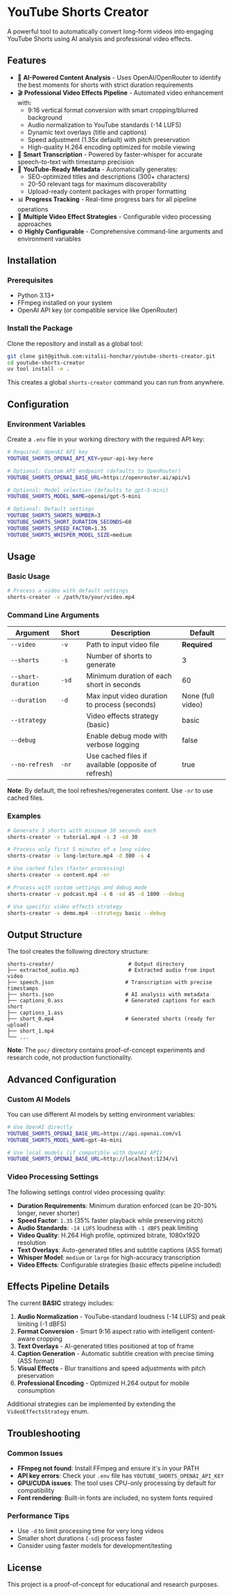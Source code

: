 # YouTube Shorts Creator

A powerful tool to automatically convert long-form videos into engaging YouTube Shorts using AI analysis and professional video effects.

## Features

- 🎯 **AI-Powered Content Analysis** - Uses OpenAI/OpenRouter to identify the best moments for shorts with strict duration requirements
- 🎬 **Professional Video Effects Pipeline** - Automated video enhancement with:
  - 9:16 vertical format conversion with smart cropping/blurred background
  - Audio normalization to YouTube standards (-14 LUFS)
  - Dynamic text overlays (title and captions)
  - Speed adjustment (1.35x default) with pitch preservation
  - High-quality H.264 encoding optimized for mobile viewing
- 📝 **Smart Transcription** - Powered by faster-whisper for accurate speech-to-text with timestamp precision
- 🚀 **YouTube-Ready Metadata** - Automatically generates:
  - SEO-optimized titles and descriptions (300+ characters)
  - 20-50 relevant tags for maximum discoverability
  - Upload-ready content packages with proper formatting
- 📊 **Progress Tracking** - Real-time progress bars for all pipeline operations
- 🎨 **Multiple Video Effect Strategies** - Configurable video processing approaches
- ⚙️ **Highly Configurable** - Comprehensive command-line arguments and environment variables

## Installation

### Prerequisites

- Python 3.13+
- FFmpeg installed on your system
- OpenAI API key (or compatible service like OpenRouter)

### Install the Package

Clone the repository and install as a global tool:

```bash
git clone git@github.com:vitalii-honchar/youtube-shorts-creator.git
cd youtube-shorts-creator
uv tool install -e .
```

This creates a global `shorts-creator` command you can run from anywhere.

## Configuration

### Environment Variables

Create a `.env` file in your working directory with the required API key:

```bash
# Required: OpenAI API key
YOUTUBE_SHORTS_OPENAI_API_KEY=your-api-key-here

# Optional: Custom API endpoint (defaults to OpenRouter)
YOUTUBE_SHORTS_OPENAI_BASE_URL=https://openrouter.ai/api/v1

# Optional: Model selection (defaults to gpt-5-mini)
YOUTUBE_SHORTS_MODEL_NAME=openai/gpt-5-mini

# Optional: Default settings
YOUTUBE_SHORTS_SHORTS_NUMBER=3
YOUTUBE_SHORTS_SHORT_DURATION_SECONDS=60
YOUTUBE_SHORTS_SPEED_FACTOR=1.35
YOUTUBE_SHORTS_WHISPER_MODEL_SIZE=medium
```

## Usage

### Basic Usage

```bash
# Process a video with default settings
shorts-creator -v /path/to/your/video.mp4
```

### Command Line Arguments

| Argument | Short | Description | Default |
|----------|-------|-------------|---------|
| `--video` | `-v` | Path to input video file | **Required** |
| `--shorts` | `-s` | Number of shorts to generate | 3 |
| `--short-duration` | `-sd` | Minimum duration of each short in seconds | 60 |
| `--duration` | `-d` | Max input video duration to process (seconds) | None (full video) |
| `--strategy` | | Video effects strategy (basic) | basic |
| `--debug` | | Enable debug mode with verbose logging | false |
| `--no-refresh` | `-nr` | Use cached files if available (opposite of refresh) | true |

**Note**: By default, the tool refreshes/regenerates content. Use `-nr` to use cached files.

### Examples

```bash
# Generate 3 shorts with minimum 30 seconds each
shorts-creator -v tutorial.mp4 -s 3 -sd 30

# Process only first 5 minutes of a long video
shorts-creator -v long-lecture.mp4 -d 300 -s 4

# Use cached files (faster processing)
shorts-creator -v content.mp4 -nr

# Process with custom settings and debug mode
shorts-creator -v podcast.mp4 -s 6 -sd 45 -d 1800 --debug

# Use specific video effects strategy
shorts-creator -v demo.mp4 --strategy basic --debug
```

## Output Structure

The tool creates the following directory structure:

```
shorts-creator/                        # Output directory
├── extracted_audio.mp3                # Extracted audio from input video
├── speech.json                       # Transcription with precise timestamps
├── shorts.json                       # AI analysis with metadata
├── captions_0.ass                    # Generated captions for each short
├── captions_1.ass                    
├── short_0.mp4                       # Generated shorts (ready for upload)
├── short_1.mp4
└── ...
```

**Note**: The `poc/` directory contains proof-of-concept experiments and research code, not production functionality.

## Advanced Configuration

### Custom AI Models

You can use different AI models by setting environment variables:

```bash
# Use OpenAI directly
YOUTUBE_SHORTS_OPENAI_BASE_URL=https://api.openai.com/v1
YOUTUBE_SHORTS_MODEL_NAME=gpt-4o-mini

# Use local models (if compatible with OpenAI API)
YOUTUBE_SHORTS_OPENAI_BASE_URL=http://localhost:1234/v1
```

### Video Processing Settings

The following settings control video processing quality:

- **Duration Requirements**: Minimum duration enforced (can be 20-30% longer, never shorter)
- **Speed Factor**: `1.35` (35% faster playback while preserving pitch)
- **Audio Standards**: `-14 LUFS` loudness with `-1 dBFS` peak limiting
- **Video Quality**: H.264 High profile, optimized bitrate, 1080x1920 resolution
- **Text Overlays**: Auto-generated titles and subtitle captions (ASS format)
- **Whisper Model**: `medium` or `large` for high-accuracy transcription
- **Video Effects**: Configurable strategies (basic effects pipeline included)

## Effects Pipeline Details

The current **BASIC** strategy includes:

1. **Audio Normalization** - YouTube-standard loudness (-14 LUFS) and peak limiting (-1 dBFS)
2. **Format Conversion** - Smart 9:16 aspect ratio with intelligent content-aware cropping
3. **Text Overlays** - AI-generated titles positioned at top of frame
4. **Caption Generation** - Automatic subtitle creation with precise timing (ASS format)
5. **Visual Effects** - Blur transitions and speed adjustments with pitch preservation
6. **Professional Encoding** - Optimized H.264 output for mobile consumption

Additional strategies can be implemented by extending the `VideoEffectsStrategy` enum.

## Troubleshooting

### Common Issues

- **FFmpeg not found**: Install FFmpeg and ensure it's in your PATH
- **API key errors**: Check your `.env` file has `YOUTUBE_SHORTS_OPENAI_API_KEY`
- **GPU/CUDA issues**: The tool uses CPU-only processing by default for compatibility
- **Font rendering**: Built-in fonts are included, no system fonts required

### Performance Tips

- Use `-d` to limit processing time for very long videos
- Smaller short durations (`-sd`) process faster
- Consider using faster models for development/testing

## License

This project is a proof-of-concept for educational and research purposes.
